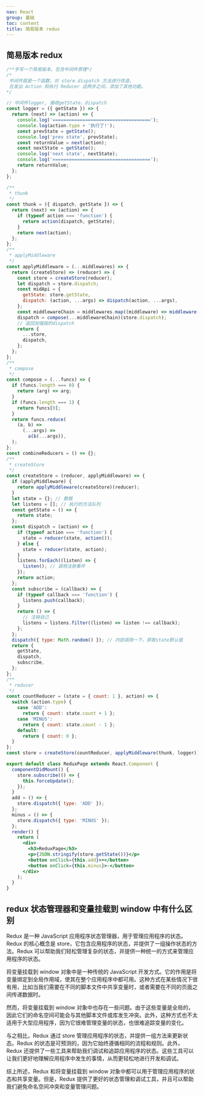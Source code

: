 ```yaml
---
nav: React
group: 基础
toc: content
title: 简易版本 redux
---
```


## 简易版本 redux

```jsx
/**手写一个简易版本。包含中间件原理*/
/*
 中间件就是一个函数，对 store.dispatch 方法进行改造，
 在发出 Action 和执行 Reducer 这两步之间，添加了其他功能。
*/

// 中间件logger, 接收getState、dispatch
const logger = ({ getState }) => {
  return (next) => (action) => {
    console.log('====================================');
    console.log(action.type + '执行了!');
    const prevState = getState();
    console.log('prev state', prevState);
    const returnValue = next(action);
    const nextState = getState();
    console.log('next state', nextState);
    console.log('====================================');
    return returnValue;
  };
};

/**
 * thunk
 */
const thunk = ({ dispatch, getState }) => {
  return (next) => (action) => {
    if (typeof action === 'function') {
      return action(dispatch, getState);
    }
    return next(action);
  };
};
/**
 * applyMiddleware
 */
const applyMiddleware = (...middlewares) => {
  return (createStore) => (reducer) => {
    const store = createStore(reducer);
    let dispatch = store.dispatch;
    const midApi = {
      getState: store.getState,
      dispatch: (action, ...args) => dispatch(action, ...args),
    };
    const middlewareChain = middlewares.map((middleware) => middleware(midApi));
    dispatch = compose(...middlewareChain)(store.dispatch);
    // 返回加强版的dispatch
    return {
      ...store,
      dispatch,
    };
  };
};
/**
 * compose
 */
const compose = (...funcs) => {
  if (funcs.length === 0) {
    return (arg) => arg;
  }
  if (funcs.length === 1) {
    return funcs[0];
  }
  return funcs.reduce(
    (a, b) =>
      (...args) =>
        a(b(...args)),
  );
};
const combineReducers = () => {};
/**
 * createStore
 */
const createStore = (reducer, applyMiddleware) => {
  if (applyMiddleware) {
    return applyMiddleware(createStore)(reducer);
  }
  let state = {}; // 数据
  let listens = []; // 执行的方法队列
  const getState = () => {
    return state;
  };
  const dispatch = (action) => {
    if (typeof action === 'function') {
      state = reducer(state, action());
    } else {
      state = reducer(state, action);
    }
    listens.forEach((listen) => {
      listen(); // 调用注册事件
    });
    return action;
  };
  const subscribe = (callback) => {
    if (typeof callback === 'function') {
      listens.push(callback);
    }
    return () => {
      // 注销自己
      listens = listens.filter((listen) => listen !== callback);
    };
  };
  dispatch({ type: Math.random() }); // 内部调用一下，获取state默认值
  return {
    getState,
    dispatch,
    subscribe,
  };
};
/**
 * reducer
 */
const countReducer = (state = { count: 1 }, action) => {
  switch (action.type) {
    case 'ADD':
      return { count: state.count + 1 };
    case 'MINUS':
      return { count: state.count - 1 };
    default:
      return { count: 0 };
  }
};
const store = createStore(countReducer, applyMiddleware(thunk, logger));

export default class ReduxPage extends React.Component {
  componentDidMount() {
    store.subscribe(() => {
      this.forceUpdate();
    });
  }
  add = () => {
    store.dispatch({ type: 'ADD' });
  };
  minus = () => {
    store.dispatch({ type: 'MINUS' });
  };
  render() {
    return (
      <div>
        <h3>ReduxPage</h3>
        <p>{JSON.stringify(store.getState())}</p>
        <button onClick={this.add}>+</button>
        <button onClick={this.minus}>-</button>
      </div>
    );
  }
}
```

## redux 状态管理器和变量挂载到 window 中有什么区别

Redux 是一种 JavaScript 应用程序状态管理器，用于管理应用程序的状态。Redux 的核心概念是 store，它包含应用程序的状态，并提供了一组操作状态的方法。Redux 可以帮助我们轻松管理复杂的状态，并提供一种统一的方式来管理应用程序的状态。

将变量挂载到 window 对象中是一种传统的 JavaScript 开发方式。它的作用是将变量绑定到全局作用域，使其在整个应用程序中都可用。这种方式在某些情况下很有用，比如当我们需要在不同的脚本文件中共享变量时，或者需要在不同的页面之间传递数据时。

然而，将变量挂载到 window 对象中也存在一些问题。由于这些变量是全局的，因此它们的命名空间可能会与其他脚本文件或库发生冲突。此外，这种方式也不太适用于大型应用程序，因为它很难管理变量的状态，也很难追踪变量的变化。

与之相比，Redux 通过 store 管理应用程序的状态，并提供一组方法来更新状态。Redux 的状态是可预测的，因为它始终遵循相同的流程和规则。此外，Redux 还提供了一些工具来帮助我们调试和追踪应用程序的状态。这些工具可以让我们更好地理解应用程序中发生的事情，从而更轻松地进行开发和调试。

综上所述，Redux 和将变量挂载到 window 对象中都可以用于管理应用程序的状态和共享变量。但是，Redux 提供了更好的状态管理和调试工具，并且可以帮助我们避免命名空间冲突和变量管理问题。
